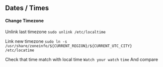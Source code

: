 Dates / Times
------

#### Change Timezone
Unlink last timezone
`sudo unlink /etc/localtime`

Link new timezone
`sudo ln -s /usr/share/zoneinfo/${CURRENT_REGION}/${CURRENT_UTC_CITY} /etc/locatime`

Check that time match with local time
`Watch your watch`
`time`
And compare
